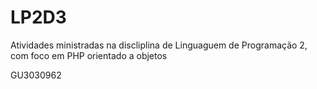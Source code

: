 # LP2D3

Atividades ministradas na discliplina de Linguaguem de Programação 2, com foco em PHP orientado a objetos

GU3030962
